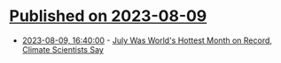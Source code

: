 # [Published on 2023-08-09](index.md)

* [2023-08-09, 16:40:00](https://news.slashdot.org/story/23/08/09/1519206/july-was-worlds-hottest-month-on-record-climate-scientists-say?utm_source=rss1.0mainlinkanon&utm_medium=feed) - [July Was World's Hottest Month on Record, Climate Scientists Say](https://news.slashdot.org/story/23/08/09/1519206/july-was-worlds-hottest-month-on-record-climate-scientists-say?utm_source=rss1.0mainlinkanon&utm_medium=feed)
